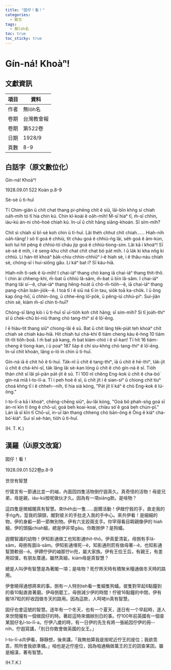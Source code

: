 ```yaml
---
title: "囡仔！看！"
categories:
  - 散文
tags:
  - 無lo̍h名
toc: true
toc_sticky: true
---
```


# Gín-ná! Khoàⁿ!

## 文獻資訊

| 項目 | 資料 |
|---|---|
| 作者 | 無lo̍h名 |
| 卷期 | 台灣教會報 |
| 卷期 | 第522卷 |
| 日期 | 1928/9 |
| 頁數 | 8-9 |

## 白話字（原文數位化）

Gín-ná! Khoàⁿ!

1928.09.01 522 Koàn p.8-9

Sè-sè ū tì-huī

Tī Chim-giân ū chi̍t chat thang pí-phēng chi̍t ê siū, lāi-bīn khǹg sì chiah oa̍h-mi̍h tó tī hia chin kú. Chin kî-koài ê oa̍h-mi̍h! M̄-sī hiaⁿ tī, m̄-sī chhin, iáu-kú án-ni chò-hoé chiah kú. In-uī ū chi̍t hāng siāng-khoán. Sī sím-mi̍h?

Chit sì chiah sī bî-sè koh chin ū tì-huī. Lâi the̍h chhut chi̍t chiah...... Hiah-ni̍h oa̍h-tāng! I sô tī goá ê chhiú, ti̍t cháu goá ê chhiú-ńg lāi, se̍h goá ê ām-kún, koh tuì hit pêng ê chhiú-tó͘ cháu ji̍p goá ê chhiú-tiong-sim. Lâi kā i khoàⁿ! Sī sè-sè ê mi̍h, i ê seng-khu chi̍t chat chi̍t chat bô pa̍t mi̍h. I ū la̍k ki kha nn̄g ki chhiú. Lí hán-tit khoàⁿ ba̍k-chiu chhin-chhiūⁿ i-ê hiah sè, i ê thâu-náu chiah sè, chóng-sī i hui-siông gâu. Lí káⁿ bat i? Sī káu-hiā.

Hiah-ni̍h tì-sek ê iù-mi̍h! I chai-iáⁿ thang chò kang iā chai-iáⁿ thang thit-thô. I chin ài chheng-khì, m̄-bat ū chhiú lâ-sâm, m̄-bat ū bīn lâ-sâm. I chai-iáⁿ thang tâi sí--ê, chai-iáⁿ thang hêng-hoa̍t ū chò-m̄-tio̍h--ê, iā chai-iáⁿ thang pang-chān loán-jio̍k--ê. I toà tī i ê siū ná tī in tau, sio̍k toā ka-cho̍k. I ū ông kap ông-hō͘, ū chhin-ông, ū chhe-ēng lô͘-po̍k, ū pêng-iú chhù-piⁿ. Sui-jiân chin sè, kiám m̄-sī chin tì-huī?

Chóng-sī lâng kiò i ū tì-huī sī uī-tio̍h koh chi̍t hāng; sī sím-mi̍h? Sí tī joa̍h-thiⁿ sî ū chek-chū bí-niû thang chò tang-thiⁿ sî ê lō͘-ēng.

I ē hiáu-tit thang siūⁿ chiong-lâi ê sū. Bat ū chi̍t lâng te̍k-pia̍t teh khoàⁿ chi̍t chiah sè chiah káu-hiā. Hit chiah tuì chá-khí 6 tiám cheng kàu ê-hng 10 tiám ti̍t-ti̍t tio̍h-boâ. I m̄ bat pā kang, m̄ bat kiám-chió i ê sî-kan! Tī hit 16 tiám-cheng ê tiong-kan, i ū poaⁿ 187 lia̍p ê chí siu-khǹg chò tang-thiⁿ ê lō͘-ēng. In-uī chit khoán, lâng o-ló in chin ū tì-huī.

Gín-ná iā ē chit hō ê tì-huī. Ta̍k-nî ū chi̍t ê tang-thiⁿ, iā ū chi̍t ê hē-thiⁿ, ta̍k-ji̍t ū chi̍t ê chá-khí-sî, ta̍k lâng lâi sè-kan lóng ū chi̍t ê chò gín-ná ê sî. Tio̍h thàn chit sî lâi pī-pān pa̍t-ji̍t ê sū. Tī 100 nî chêng Eng-kok ū chi̍t ê cha-bó͘ gín-ná miâ I-to-lī-a. Tī i peh hoè ê sî, ū chi̍t ji̍t i ê sian-siⁿ ū chiong chi̍t tiuⁿ choá khǹg tī i ê chheh--ni̍h, tī hia siá kóng, "Pa̍t ji̍t lí káⁿ ē chò Eng-kok ê lú-ông."

I-to-lī-a kā i khoàⁿ, chēng-chēng siūⁿ, āu-lâi kóng, "Goá bô phah-sǹg goá sī án-ni kīn tī ông ê chō-uī; goá beh koai-koai, chiàu só͘ ē goá beh chún-pī." Lán iā sī kīn tī Chō-uī, in-uī lán thang chheng chò bān-ông ê Ông ê kiáⁿ cha-bó͘-kiáⁿ. Sui sī sè-hàn, tio̍h ū tì-huī.

(H. T. K.)

## 漢羅（Ùi原文改寫）

囡仔！看！

1928.09.01 522卷p.8-9

世世有智慧

佇箴言有一節通比並一的岫，內面囥四隻活物倒佇遐真久。真奇怪的活物！毋是兄弟，毋是親，iáu-kú按呢做伙才久。因為有一項siāng款。是啥物？

這四隻是微細閣真有智慧。來the̍h出一隻......遐爾活動！伊趖佇我的手，直走我的手ńg內，踅我的頷頸，閣對彼爿的手肚走入我的手中心。來共伊看！是細細的物，伊的身軀一節一節無別物。伊有六支跤兩支手。你罕得看目睭親像伊的 hiah細，伊的頭腦chiah細，總是伊非常gâu。你敢捌伊？是狗蟻。

遐爾智識的幼物！伊知影通做工也知影通thit-thô。伊真愛清氣，毋捌有手lâ-sâm，毋捌有面lâ-sâm。伊知影通埋死--ê，知影通刑罰有做毋著--ê，也知影通幫贊軟弱--ê。伊蹛佇伊的岫那佇in兜，屬大家族。伊有王佮王后，有親王，有差用奴僕，有朋友厝邊。雖然真細，kiám毋是真智慧？

總是人叫伊有智慧是為著閣一項；是啥物？死佇熱天時有積聚米糧通做冬天時的路用。

伊會曉得通想將來的事。捌有一人特別teh看一隻細隻狗蟻。彼隻對早起6點鐘到的昏10點直直著磨。伊毋捌罷工，毋捌減少伊的時間！佇彼16點鐘的中間，伊有搬187粒的籽收囥做冬天的路用。因為這款，人呵咾in真有智慧。

囡仔也會這號的智慧。逐年有一个冬天，也有一个夏天，逐日有一个早起時，逐人來世間攏有一個做囡仔的時。著趁這時來備辦別日的事。佇100年前英國有一個查某囡仔名I-to-lī-a。佇伊八歲的時，有一日伊的先生有將一張紙囥佇伊的冊--ni̍h，佇遐寫講，「別日你敢會做英國的女王。」

I-to-lī-a共伊看，靜靜想，後來講，「我無拍算我是按呢近佇王的座位；我欲乖乖，照所會我欲準備。」咱也是近佇座位，因為咱通稱做萬王的王的囝查某囝。雖是細漢，著有智慧。

(H.T.K.)
